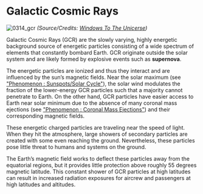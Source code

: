 # Galactic Cosmic Rays

![0314_gcr](./static/0314_gcr.png)
*(Source/Credits: [Windows To The Unicerse](https://www.windows2universe.org/))*

Galactic Cosmic Rays (GCR) are the slowly varying, highly energetic background source of energetic particles consisting of a wide spectrum of elements that constantly bombard Earth. GCR originate outside the solar system and are likely formed by explosive events such as **supernova**.

The energetic particles are ionized and thus they interact and are influenced by the sun’s magnetic fields. Near the solar maximum (see ["Phenomenon : Sunspots/Solar Cycle"](/#/en/section/phenomena/sunspots)), the solar wind modulates the fraction of the lower-energy GCR particles such that a majority cannot penetrate to Earth. On the other hand, GCR particles have easier access to Earth near solar minimum due to the absence of many coronal mass ejections (see ["Phenomenon : Coronal Mass Ejections"](/#/en/section/phenomena/coronal-mass-ejections)) and their corresponding magnetic fields.

These energetic charged particles are traveling near the speed of light. When they hit the atmosphere, large showers of secondary particles are created with some even reaching the ground. Nevertheless, these particles pose little threat to humans and systems on the ground. 

The Earth’s magnetic field works to deflect these particles away from the equatorial regions, but it provides little protection above roughly 55 degrees magnetic latitude. This constant shower of GCR particles at high latitudes can result in increased radiation exposures for aircrew and passengers at high latitudes and altitudes.
